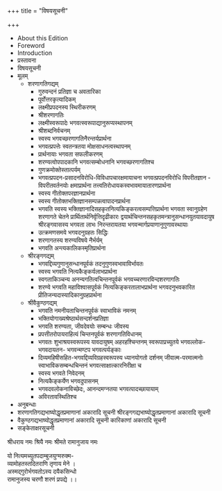 +++
title = "विषयसूचनी"

+++

- About this Edition 
- Foreword 
- Introduction 
- प्रस्तावना 
- विषयसूचनी 
- मूलम् 
  - शरणागतिगद्यम् 
    - गुरुवन्दनं प्रतिज्ञा च अवतारिका 
    - पूर्वोत्तरकृत्यादिकम् 
    - लक्ष्मीप्रपदनस्य स्थिरीकरणम् 
    - श्रीशरणागतिः 
    - लक्ष्मीस्वरूपादेः भगवत्स्वरूपाद्यानुरूप्यस्थापनम् 
    - श्रीशब्दनिर्वचनम् 
    - स्वस्य भगवच्छरणागतिनैरन्तर्यप्रार्थना 
    - भगवत्प्रपत्तेः स्वतन्त्रतया मोक्षसाधनत्वस्थापनम् 
    - प्रार्थनायाः भगवता सफलीकरणम् 
    - शरण्यत्वोपपादकानि भगवत्सम्बोधनानि भगवच्छरणागतिश्च 
    - गुणक्रमोक्तेस्तात्पर्यम् 
    - भगवत्प्रपदन-प्रसादनविरोधि-विविधापचारक्षमायाचना भगवत्प्रपदनविरोधि विपरीतज्ञान - विपरीतवर्तनयोः क्षमाप्रार्थना तत्त्वतिरोधायकस्वभावमायातारणप्रार्थना 
    - स्वस्य गीतोक्तपरज्ञानप्रार्थना 
    - स्वस्य गीतोक्तभक्तिज्ञानसम्पन्नत्वापादनप्रार्थना 
    - भगवति स्वस्य भक्तिज्ञानादिसहकृतनित्यकिङ्करत्वसम्पत्तिप्रार्थना भगवता स्वानुग्रहेण शरणागते चेतने प्रार्थितार्थनिर्वृत्तिदृढीकारः द्वयार्थचिन्तनसहकृतमन्त्रानुसन्धानयुतयावदायुष श्रीरङ्गवासस्य भगवता लाभः निरन्तरायतया भगवन्मार्गप्रयाणानुगुणावस्थायाः 
    - उत्क्रमणसमये भगवदनुग्रहतः सिद्धिः 
    - शरणागतस्य शरण्यविषये नैर्भर्यम् 
    - भगवति अन्त्यकालिकस्मृतिप्रार्थना 
  - श्रीरङ्गगद्यम् 
    - भगवद्दिव्यगुणानुसन्धानपूर्वकं तदनुगुणस्वभावाविर्भावतः 
    - स्वस्य भगवति नित्यकैङ्कर्यलाभप्रार्थना 
    - स्वगताकिञ्चन्य अनन्यगतित्वचिन्तनपूर्वकं भगवच्चरणारविन्दशरणागतिः 
    - शरण्ये भगवति महाविश्वासपूर्वकं नित्यकिङ्करतालाभप्रार्थना भगवदनुभवकारित प्रीतिजन्यदास्यादिकानुग्रहप्रार्थना 
  - श्रीवैकुण्ठगद्यम् 
    - भगवति नमनीयताचिन्तनपूर्वकं स्वाभाविकं नमनम् 
    - भक्तियोगाख्यश्रेष्ठार्थसन्दर्शनप्रतिज्ञा 
    - भगवति शरण्यता, जीवदेवयोः सम्बन्धः जीवस्य 
    - प्रपत्तीतरोपायराहित्यं चिन्तनपूर्वकं शरणागतिविधानम् 
    - भगवतः शुभाश्रयस्वरूपस्य यावदायुषम् अहरहश्चिन्तनम् स्वरूपाप्रच्युतये भगवल्लोक-भगवदायतन- भगवन्मण्टप भगवत्पर्यङ्काः 
    - दिव्यमहिषीसहित-भगवद्दिव्यविग्रहस्वरूपस्य ध्यानयोगतो दर्शनम् जीवात्म-परमात्मनोः स्वाभाविकसम्बन्धचिन्तनं भगवत्साक्षात्कारनिरीक्षा च 
    - स्वस्य भगवते निवेदनम् 
    - नित्यकैङ्कर्येण भगवदुपासनम् 
    - भगवदवलोकनाविच्छेदः, आनन्दमग्नतया भगवत्पादच्छायायाम् 
    - अविरतावस्थितिश्च 
- अनुबन्धाः 
- शरणागतिगद्यभाष्योद्धृतप्रमाणानां अकारादि सूचनी श्रीरङ्गगद्यभाष्योद्धृतप्रमाणानां अकारादि सूचनी 
- वैकुण्ठगद्यभाष्योद्धृतप्रमाणानां अकारादि सूचनी कारिकाणां अकारादि सूचनी 
- सङ्केताक्षरसूचनी 

श्रीधराय नमः श्रियै नमः 
श्रीमते रामानुजाय नमः 

यो नित्यमच्युतपदाम्बुजयुग्मरुक्म-  
व्यामोहतस्तदितराणि तृणाय मेने ।  
अस्मद्गुरोर्भगवतोऽस्य दयैकसिन्धो  
रामानुजस्य चरणौ शरणं प्रपद्ये ।।  

